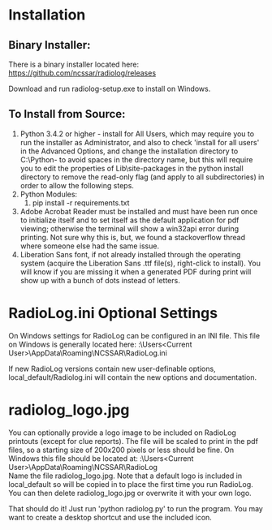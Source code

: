# Installation

## Binary Installer:
There is a binary installer located here: https://github.com/ncssar/radiolog/releases

Download and run radiolog-setup.exe to install on Windows.

## To Install from Source:

1. Python 3.4.2 or higher - install for All Users, which may require you to run 
the installer as Administrator, and also to check 'install for all users' in the 
Advanced Options, and change the installation directory to C:\Python-<version> 
to avoid spaces in the directory name, but this will require you to edit the 
properties of Lib\site-packages in the python install directory to remove the 
read-only flag (and apply to all subdirectories) in order to allow the following 
steps.
2. Python Modules:
   1. pip install -r requirements.txt
3. Adobe Acrobat Reader must be installed and must have been run once to 
initialize itself and to set itself as the default application for pdf viewing; 
otherwise the terminal will show a win32api error during printing.  Not sure why 
this is, but, we found a stackoverflow thread where someone else had the same issue.
4. Liberation Sans font, if not already installed through the operating system 
(acquire the Liberation Sans .ttf file(s), right-click to install).  You will 
know if you are missing it when a generated PDF during print will show up with 
a bunch of dots instead of letters.

# RadioLog.ini Optional Settings
On Windows settings for RadioLog can be configured in an INI file. This file
on Windows is generally located here:
<Drive>:\Users\<Current User>\AppData\Roaming\NCSSAR\RadioLog.ini

If new RadioLog versions contain new user-definable options, 
local_default/Radiolog.ini will contain the new options and documentation.

# radiolog_logo.jpg
You can optionally provide a logo image to be included on RadioLog printouts 
(except for clue reports).  The file will be scaled to print in the pdf files, 
so a starting size of 200x200 pixels or less should be fine. On Windows this 
file should be located at: 
<Drive>:\Users\<Current User>\AppData\Roaming\NCSSAR\RadioLog\
Name the file radiolog_logo.jpg.  Note that a default logo is included in local_default 
so will be copied in to place the first time you run RadioLog.  You can then 
delete radiolog_logo.jpg or overwrite it with your own logo.


That should do it!  Just run 'python radiolog.py' to run the program.  You may 
want to create a desktop shortcut and use the included icon.
